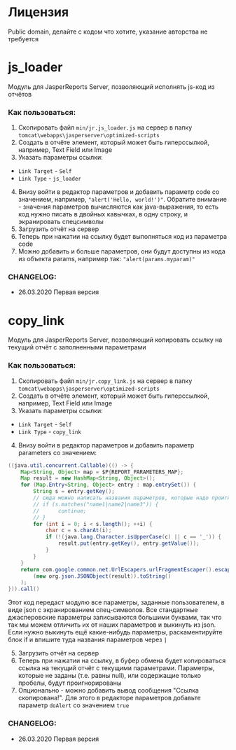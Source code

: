 # Лицензия

Public domain, делайте с кодом что хотите, указание авторства не требуется

# js_loader

Модуль для JasperReports Server, позволяющий исполнять js-код из отчётов

### Как пользоваться:

1. Скопировать файл `min/jr.js_loader.js` на сервер в папку `tomcat\webapps\jasperserver\optimized-scripts`
2. Создать в отчёте элемент, который может быть гиперссылкой, например, Text Field или Image
3. Указать параметры ссылки:
  - `Link Target` - `Self`
  - `Link Type` - `js_loader`
4. Внизу войти в редактор параметров и добавить параметр code со значением, например, `"alert('Hello, world!')"`. Обратите внимание - значения параметров вычисляются как java-выражения, то есть код нужно писать в двойных кавычках, в одну строку, и экранировать спецсимволы
5. Загрузить отчёт на сервер
6. Теперь при нажатии на ссылку будет выполняться код из параметра code
7. Можно добавить и больше параметров, они будут доступны из кода из объекта params, например так: `"alert(params.myparam)"`

### CHANGELOG:

- 26.03.2020 Первая версия



# copy_link

Модуль для JasperReports Server, позволяющий копировать ссылку на текущий отчёт с заполненными параметрами

### Как пользоваться:

1. Скопировать файл `min/jr.copy_link.js` на сервер в папку `tomcat\webapps\jasperserver\optimized-scripts`
2. Создать в отчёте элемент, который может быть гиперссылкой, например, Text Field или Image
3. Указать параметры ссылки:
  - `Link Target` - `Self`
  - `Link Type` - `copy_link`
4. Внизу войти в редактор параметров и добавить параметр parameters со значением:
```java
((java.util.concurrent.Callable)(() -> {
    Map<String, Object> map = $P{REPORT_PARAMETERS_MAP};
    Map result = new HashMap<String, Object>();
    for (Map.Entry<String, Object> entry : map.entrySet()) {
        String s = entry.getKey();
        // сюда можно написать названия параметров, которые надо проигнорировать
        // if (s.matches("name1|name2|name3")) {
        //      continue;
        // }
        for (int i = 0; i < s.length(); ++i) {
            char c = s.charAt(i);
            if (!(java.lang.Character.isUpperCase(c) || c == '_')) {
                result.put(entry.getKey(), entry.getValue());
            }
        }
    }
    return com.google.common.net.UrlEscapers.urlFragmentEscaper().escape(
        (new org.json.JSONObject(result)).toString()
    );
})).call()
```
Этот код передаст модулю все параметры, заданные пользователем, в виде json с экранированием спец-символов. Все стандартные джасперовские параметры записываются большими буквами, так что так мы можем отличить их от наших параметров и выкинуть из json. Если нужно выкинуть ещё какие-нибудь параметры, раскаментируйте блок if и впишите туда названия параметров через `|`

5. Загрузить отчёт на сервер
6. Теперь при нажатии на ссылку, в буфер обмена будет копироваться ссылка на текущий отчёт с текущими параметрами. Параметры, которые не заданы (т.е. равны null), или содержащие только пробелы, будут проигнорированы
7. Опционально - можно добавить вывод сообщения "Ссылка скопирована!". Для этого в редакторе параметров добавьте параметр `doAlert` со значением `true`

### CHANGELOG:

- 26.03.2020 Первая версия
